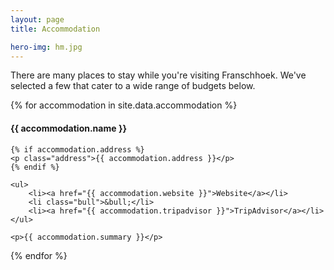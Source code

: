 ```yaml
---
layout: page
title: Accommodation

hero-img: hm.jpg
---
```


There are many places to stay while you're visiting Franschhoek. We've selected a few that cater to a wide range of budgets below.

{% for accommodation in site.data.accommodation %}
<article class="accommodation">
	<h4 class="name">{{ accommodation.name }}</h4>

	{% if accommodation.address %}
	<p class="address">{{ accommodation.address }}</p>
	{% endif %}

	<ul>
		<li><a href="{{ accommodation.website }}">Website</a></li>
		<li class="bull">&bull;</li>
		<li><a href="{{ accommodation.tripadvisor }}">TripAdvisor</a></li>
	</ul>

	<p>{{ accommodation.summary }}</p>
</article>
{% endfor %}